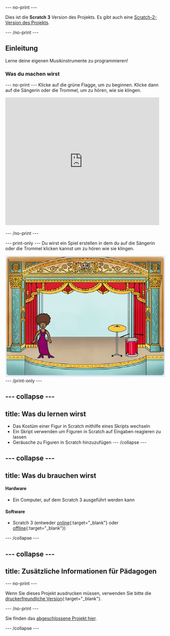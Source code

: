 --- no-print ---

Dies ist die **Scratch 3** Version des Projekts. Es gibt auch eine [Scratch-2-Version des Projekts](https://projects.raspberrypi.org/de-DE/projects/rock-band-scratch2).

--- /no-print ---

## Einleitung

Lerne deine eigenen Musikinstrumente zu programmieren!

### Was du machen wirst

--- no-print --- Klicke auf die grüne Flagge, um zu beginnen. Klicke dann auf die Sängerin oder die Trommel, um zu hören, wie sie klingen.

<div class="scratch-preview">
  <iframe allowtransparency="true" width="485" height="402" src="https://scratch.mit.edu/projects/embed/276872220/?autostart=false" frameborder="0" scrolling="no"></iframe>
</div>

--- /no-print ---

--- print-only --- Du wirst ein Spiel erstellen in dem du auf die Sängerin oder die Trommel klicken kannst um zu hören wie sie klingen.

![Bildschirmfoto  des Spiels](images/demo.png) --- /print-only ---

--- collapse ---
---
title: Was du lernen wirst
---

+ Das Kostüm einer Figur in Scratch mithilfe eines Skripts wechseln
+ Ein Skript verwenden um Figuren in Scratch auf Eingaben reagieren zu lassen
+ Geräusche zu Figuren in Scratch hinzuzufügen --- /collapse ---

--- collapse ---
---
title: Was du brauchen wirst
---

#### Hardware

+ Ein Computer, auf dem Scratch 3 ausgeführt werden kann

#### Software

+ Scratch 3 (entweder [online](http://rpf.io/scratchon){:target="_blank"} oder [offline](http://rpf.io/scratchoff){:target="_blank"})

--- /collapse ---

--- collapse ---
---
title: Zusätzliche Informationen für Pädagogen
---

--- no-print ---

Wenn Sie dieses Projekt ausdrucken müssen, verwenden Sie bitte die [druckerfreundliche Version](https://projects.raspberrypi.org/de-DE/projects/rock-band/print){:target="_blank"}.

--- /no-print ---

Sie finden das [abgeschlossene Projekt hier](http://rpf.io/p/de-DE/rock-band-get).

--- /collapse ---